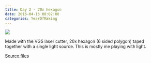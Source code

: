 ```yaml
---
title: Day 2 - 20x hexagon
date: 2015-04-15 00:02:00
categories: YearOfMaking
---
```


![](/public/uploads/2015/1739784_1572362983040493_873263121_n.jpg)

Made with the VGS laser cutter, 20x hexagon (6 sided polygon) taped together with a single light source. This is mostly me playing with light.

[Source files](https://raw.githubusercontent.com/funvill/PocketUniverse/master/panels/squarerose.svg)